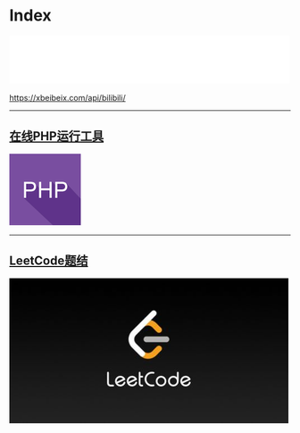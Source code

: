 # Index




<iframe frameborder="no" border="0" marginwidth="0" marginheight="0" width=502 height=86 src="//music.163.com/outchain/player?type=2&id=27198266&auto=1&height=66"></iframe>


https://xbeibeix.com/api/bilibili/

----------------

## [在线PHP运行工具](https://c.runoob.com/compile)

[![在线PHP运行工具](php.png)](https://c.runoob.com/compile)

----------------

## [LeetCode题结](https://leetcode-solution-leetcode-pp.gitbook.io/leetcode-solution/)

![LeetCode题结](./leetcode.jpeg)





